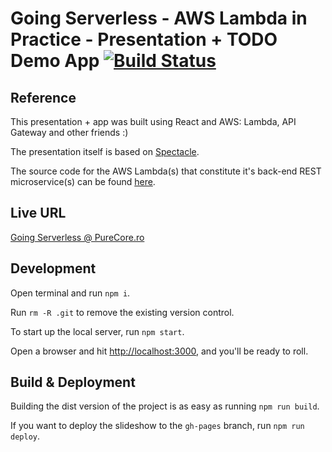 # Going Serverless - AWS Lambda in Practice - Presentation + TODO Demo App [![Build Status](https://travis-ci.org/padurean/going-serverless-spectacle.svg?branch=master)](https://travis-ci.org/padurean/going-serverless-spectacle)

## Reference

This presentation + app was built using React and AWS: Lambda, API Gateway and other friends :)

The presentation itself is based on [Spectacle](https://github.com/FormidableLabs/spectacle).

The source code for the AWS Lambda(s) that constitute it's back-end REST microservice(s)
can be found [here](https://github.com/padurean/going-serverless-spectacle-aws-lambda).

## Live URL

[Going Serverless @ PureCore.ro](http://purecore.ro/going-serverless-spectacle)

## Development

Open terminal and run `npm i`.

Run `rm -R .git` to remove the existing version control.

To start up the local server, run `npm start`.

Open a browser and hit [http://localhost:3000](http://localhost:3000), and you'll be ready to roll.

## Build & Deployment

Building the dist version of the project is as easy as running `npm run build`.

If you want to deploy the slideshow to the `gh-pages` branch, run `npm run deploy`.
